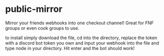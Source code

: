# public-mirror
Mirror your friends webhooks into one checkout channel! Great for FNF groups or even cook groups to use.

to install simply download the file, cd into the directory, replace the token with a discord bot token you own and input your webhook into the file and type node <filename> in your directory. Hit enter and the bot should work!

